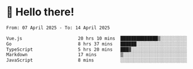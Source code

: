 # 👋 Hello there!

<!--START_SECTION:waka-->

```txt
From: 07 April 2025 - To: 14 April 2025

Vue.js                     20 hrs 10 mins  ██████████████▒░░░░░░░░░░   57.64 %
Go                         8 hrs 37 mins   ██████░░░░░░░░░░░░░░░░░░░   24.66 %
TypeScript                 5 hrs 20 mins   ███▓░░░░░░░░░░░░░░░░░░░░░   15.25 %
Markdown                   17 mins         ▒░░░░░░░░░░░░░░░░░░░░░░░░   00.84 %
JavaScript                 8 mins          ░░░░░░░░░░░░░░░░░░░░░░░░░   00.39 %
```

<!--END_SECTION:waka-->
